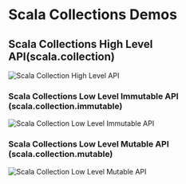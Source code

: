 # Scala Collections Demos

## Scala Collections High Level API(scala.collection)

![Scala Collection High Level API](https://www.scala-lang.org/docu/files/collections-api/collections.png)

### Scala Collections Low Level Immutable API (scala.collection.immutable)

![Scala Collection Low Level Immutable API](https://www.scala-lang.org/docu/files/collections-api/collections.immutable.png)

### Scala Collections Low Level Mutable API (scala.collection.mutable)

![Scala Collection Low Level Mutable API](https://www.scala-lang.org/docu/files/collections-api/collections.mutable.png)


